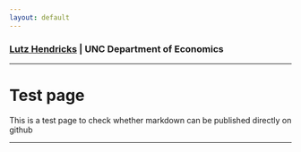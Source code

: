 ```yaml
--- 
layout: default 
---
```


### [Lutz Hendricks](index.html) | UNC Department of Economics

------

# Test page

This is a test page to check whether markdown can be published directly on github

--------